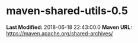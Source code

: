 # maven-shared-utils-0.5

**Last Modified:** 2018-06-18 22:43:00.0
**Maven URL:** https://maven.apache.org/shared-archives/
